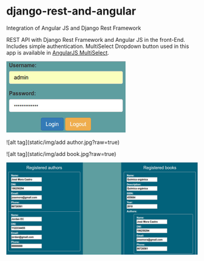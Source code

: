 # django-rest-and-angular
Integration of Angular JS and Django Rest Framework 

REST API with Django Rest Framework and Angular JS in the front-End. Includes simple authentication. MultiSelect Dropdown button used in this app is available in [AngularJS MultiSelect](https://github.com/isteven/angular-multi-select).


![alt tag](static/img/login.jpg?raw=true)

![alt tag](static/img/add author.jpg?raw=true)

![alt tag](static/img/add book.jpg?raw=true)

![alt tag](static/img/list.jpg?raw=true)